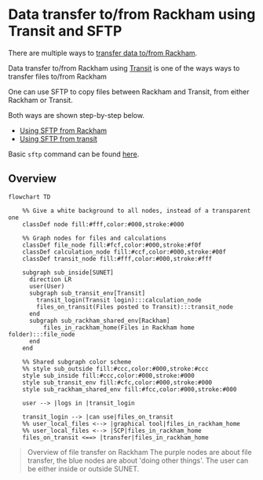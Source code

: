 # Data transfer to/from Rackham using Transit and SFTP

There are multiple ways to [transfer data to/from Rackham](../cluster_guides/transfer_rackham.md).

Data transfer to/from Rackham using [Transit](../cluster_guides/transit.md)
is one of the ways ways to transfer files to/from Rackham

One can use SFTP to copy files between Rackham and Transit,
from either Rackham or Transit.

Both ways are shown step-by-step below.

- [Using SFTP from Rackham](rackham_file_transfer_using_transit_sftp_from_rackham.md)
- [Using SFTP from transit](rackham_file_transfer_using_transit_sftp_from_transit.md)

Basic `sftp` command can be found [here](../software/sftp.md).

## Overview

```mermaid
flowchart TD

    %% Give a white background to all nodes, instead of a transparent one
    classDef node fill:#fff,color:#000,stroke:#000

    %% Graph nodes for files and calculations
    classDef file_node fill:#fcf,color:#000,stroke:#f0f
    classDef calculation_node fill:#ccf,color:#000,stroke:#00f
    classDef transit_node fill:#fff,color:#000,stroke:#fff

    subgraph sub_inside[SUNET]
      direction LR
      user(User)
      subgraph sub_transit_env[Transit]
        transit_login(Transit login):::calculation_node
        files_on_transit(Files posted to Transit):::transit_node
      end
      subgraph sub_rackham_shared_env[Rackham]
          files_in_rackham_home(Files in Rackham home folder):::file_node
      end
    end

    %% Shared subgraph color scheme
    %% style sub_outside fill:#ccc,color:#000,stroke:#ccc
    style sub_inside fill:#ccc,color:#000,stroke:#000
    style sub_transit_env fill:#cfc,color:#000,stroke:#000
    style sub_rackham_shared_env fill:#fcc,color:#000,stroke:#000

    user --> |logs in |transit_login

    transit_login --> |can use|files_on_transit
    %% user_local_files <--> |graphical tool|files_in_rackham_home
    %% user_local_files <--> |SCP|files_in_rackham_home
    files_on_transit <==> |transfer|files_in_rackham_home
```

> Overview of file transfer on Rackham
> The purple nodes are about file transfer,
> the blue nodes are about 'doing other things'.
> The user can be either inside or outside SUNET.

